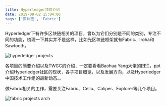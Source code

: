 ```yaml
---
title: Hyperledger项目介绍
date: 2019-09-02 15:04:06
tags: ['区块链', 'Fabric']
---
```


Hyperledger下有许多区块链相关的项目，曾以为它们分别是不同的类别，专注不同的功能，梳理一下其实并不是这样，比如光区块链框架就有Fabric、Iroha和Sawtooth。



![hyperledger projects](https://lessisbetter.site/images/2019-09-hyperledger-projects.png)

各项目的简要介绍以及TWGC的介绍，一定要看看Baohua Yang大佬的[PPT](https://github.com/dWChina/ibm-opentech-ma/blob/master/fabric1.4LTS/02_Hyperledger_Overview.pdf)，ppt介绍Hyperledger社区的现状，各子项目概览，以及发展方向，以及Hyperledger 中国技术工作组的最新动态。。

做Fabric相关的工作，需要关注Fabric、Cello、Caliper、Explorer等几个项目。

![fabric projects arch](https://lessisbetter.site/images/2019-09-fabric-projects-archs.png)


